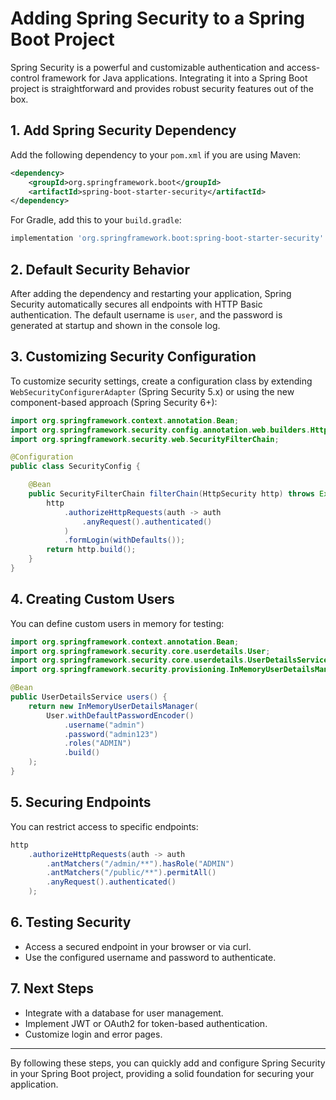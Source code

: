 # Adding Spring Security to a Spring Boot Project

Spring Security is a powerful and customizable authentication and access-control framework for Java applications. Integrating it into a Spring Boot project is straightforward and provides robust security features out of the box.

## 1. Add Spring Security Dependency

Add the following dependency to your `pom.xml` if you are using Maven:

```xml
<dependency>
    <groupId>org.springframework.boot</groupId>
    <artifactId>spring-boot-starter-security</artifactId>
</dependency>
```

For Gradle, add this to your `build.gradle`:

```groovy
implementation 'org.springframework.boot:spring-boot-starter-security'
```

## 2. Default Security Behavior

After adding the dependency and restarting your application, Spring Security automatically secures all endpoints with HTTP Basic authentication. The default username is `user`, and the password is generated at startup and shown in the console log.

## 3. Customizing Security Configuration

To customize security settings, create a configuration class by extending `WebSecurityConfigurerAdapter` (Spring Security 5.x) or using the new component-based approach (Spring Security 6+):

```java
import org.springframework.context.annotation.Bean;
import org.springframework.security.config.annotation.web.builders.HttpSecurity;
import org.springframework.security.web.SecurityFilterChain;

@Configuration
public class SecurityConfig {

    @Bean
    public SecurityFilterChain filterChain(HttpSecurity http) throws Exception {
        http
            .authorizeHttpRequests(auth -> auth
                .anyRequest().authenticated()
            )
            .formLogin(withDefaults());
        return http.build();
    }
}
```

## 4. Creating Custom Users

You can define custom users in memory for testing:

```java
import org.springframework.context.annotation.Bean;
import org.springframework.security.core.userdetails.User;
import org.springframework.security.core.userdetails.UserDetailsService;
import org.springframework.security.provisioning.InMemoryUserDetailsManager;

@Bean
public UserDetailsService users() {
    return new InMemoryUserDetailsManager(
        User.withDefaultPasswordEncoder()
            .username("admin")
            .password("admin123")
            .roles("ADMIN")
            .build()
    );
}
```

## 5. Securing Endpoints

You can restrict access to specific endpoints:

```java
http
    .authorizeHttpRequests(auth -> auth
        .antMatchers("/admin/**").hasRole("ADMIN")
        .antMatchers("/public/**").permitAll()
        .anyRequest().authenticated()
    );
```

## 6. Testing Security

- Access a secured endpoint in your browser or via curl.
- Use the configured username and password to authenticate.

## 7. Next Steps

- Integrate with a database for user management.
- Implement JWT or OAuth2 for token-based authentication.
- Customize login and error pages.

---

By following these steps, you can quickly add and configure Spring Security in your Spring Boot project, providing a solid foundation for securing your application.

